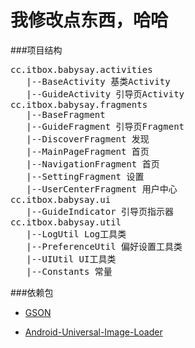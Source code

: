 
# 我修改点东西，哈哈

###项目结构

<pre>
cc.itbox.babysay.activities 
   |--BaseActivity 基类Activity
   |--GuideActivity 引导页Activity
cc.itbox.babysay.fragments
   |--BaseFragment
   |--GuideFragment 引导页Fragment
   |--DiscoverFragment 发现
   |--MainPageFragment 首页
   |--NavigationFragment 首页
   |--SettingFragment 设置
   |--UserCenterFragment 用户中心
cc.itbox.babysay.ui
   |--GuideIndicator 引导页指示器
cc.itbox.babysay.util
   |--LogUtil Log工具类
   |--PreferenceUtil 偏好设置工具类
   |--UIUtil UI工具类
   |--Constants 常量
</pre>

###依赖包

* [GSON](https://code.google.com/p/google-gson/)

* [Android-Universal-Image-Loader](https://github.com/nostra13/Android-Universal-Image-Loader)



